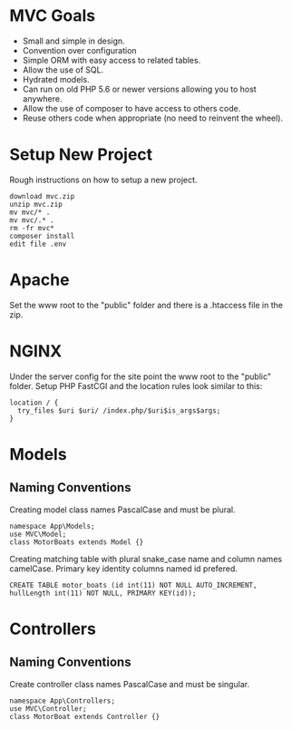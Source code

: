 # MVC Goals
* Small and simple in design.
* Convention over configuration
* Simple ORM with easy access to related tables.
* Allow the use of SQL.
* Hydrated models.
* Can run on old PHP 5.6 or newer versions allowing you to host anywhere.
* Allow the use of composer to have access to others code.
* Reuse others code when appropriate (no need to reinvent the wheel).

# Setup New Project
Rough instructions on how to setup a new project.
```
download mvc.zip
unzip mvc.zip 
mv mvc/* .
mv mvc/.* .
rm -fr mvc*
composer install
edit file .env
```

# Apache
Set the www root to the "public" folder and there is a .htaccess file in the zip.

# NGINX
Under the server config for the site point the www root to the "public" folder.
Setup PHP FastCGI and the location rules look similar to this:
```
location / {
  try_files $uri $uri/ /index.php/$uri$is_args$args;
}
```
# Models
## Naming Conventions
Creating model class names PascalCase and must be plural.
```
namespace App\Models;
use MVC\Model;
class MotorBoats extends Model {}
```

Creating matching table with plural snake_case name and column names camelCase. Primary key identity columns named id prefered.
```
CREATE TABLE motor_boats (id int(11) NOT NULL AUTO_INCREMENT, hullLength int(11) NOT NULL, PRIMARY KEY(id));
```

# Controllers
## Naming Conventions
Create controller class names PascalCase and must be singular.
```
namespace App\Controllers;
use MVC\Controller;
class MotorBoat extends Controller {}
```
